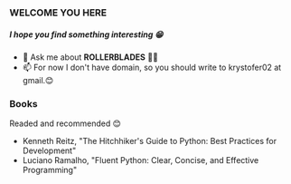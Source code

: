 ### WELCOME YOU HERE
##### I hope you find something interesting 😁

- 💬 Ask me about **ROLLERBLADES** 💙🤍
- 📫 For now I don't have domain, so you should write to krystofer02 at gmail.😊
<!-- - 🌱 I’m currently learning _PyTorch_ -->

### Books
Readed and recommended 😊
- Kenneth Reitz, "The Hitchhiker's Guide to Python: Best Practices for Development"
- Luciano Ramalho, "Fluent Python: Clear, Concise, and Effective Programming"
<!--
**krystofair/krystofair** is a ✨ _special_ ✨ repository because its `README.md` (this file) appears on your GitHub profile.

Here are some ideas to get you started:


- 🔭 I’m currently working on ...
- 🌱 I’m currently learning ...
- 👯 I’m looking to collaborate on ...
- 🤔 I’m looking for help with ...

- 📫 How to reach me: ...
- 😄 Pronouns: ...
- ⚡ Fun fact: ...
-->
